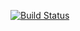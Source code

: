 [![Build Status](https://travis-ci.org/alpap/PythonTravisExample.svg?branch=master)](https://travis-ci.org/alpap/PythonTravisExample)